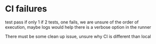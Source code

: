 # CI failures
test pass if only 1
if 2 tests, one fails, we are unsure of the order of execution, maybe logs would help
there is a verbose option in the runner

There must be some clean up issue, unsure why CI is different than local